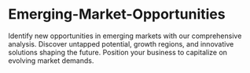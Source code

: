 # Emerging-Market-Opportunities
Identify new opportunities in emerging markets with our comprehensive analysis. Discover untapped potential, growth regions, and innovative solutions shaping the future. Position your business to capitalize on evolving market demands.
